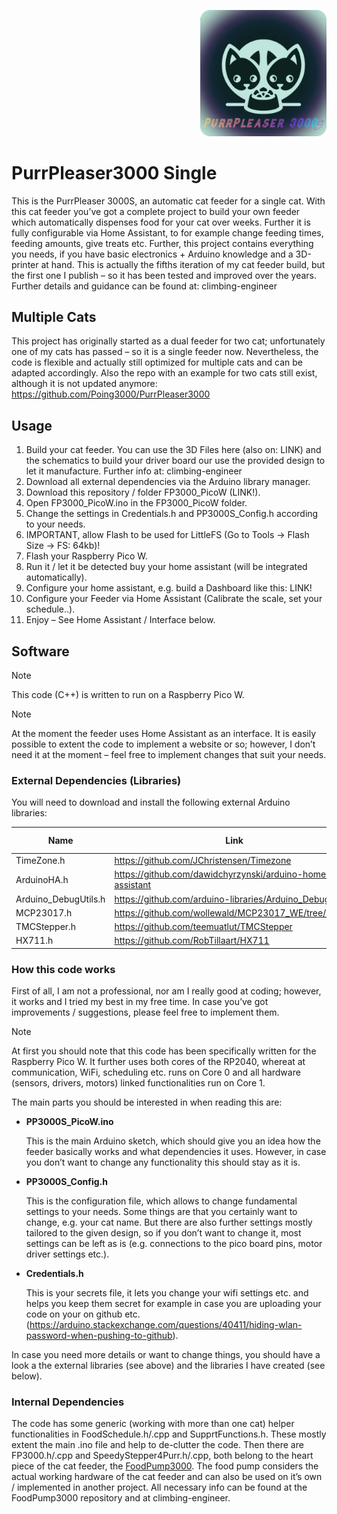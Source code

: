<p align="right">
<img src="Logo/Logo_PurrPleaserS.png" width=40% height=40%>
</p>

# PurrPleaser3000 Single

This is the PurrPleaser 3000S, an automatic cat feeder for a single cat. With this cat feeder you’ve got a complete project to build your own feeder which automatically dispenses food for your cat over weeks. Further it is fully configurable via Home Assistant, to for example change feeding times, feeding amounts, give treats etc. Further, this project contains everything you needs, if you have basic electronics + Arduino knowledge and a 3D-printer at hand. This is actually the fifths iteration of my cat feeder build, but the first one I publish – so it has been tested and improved over the years. 
Further details and guidance can be found at: climbing-engineer


## Multiple Cats

This project has originally started as a dual feeder for two cat; unfortunately one of my cats has passed – so it is a single feeder now. Nevertheless, the code is flexible and actually still optimized for multiple cats and can be adapted accordingly. Also the repo with an example for two cats still exist, although it is not updated anymore: https://github.com/Poing3000/PurrPleaser3000

## Usage

  1. Build your cat feeder. You can use the 3D Files here (also on: LINK) and the schematics to build your driver board our use the provided design to let it manufacture. Further info at: climbing-engineer
  2. Download all external dependencies via the Arduino library manager.
  3. Download this repository  / folder FP3000_PicoW (LINK!).
  4. Open FP3000_PicoW.ino  in the FP3000_PicoW folder.
  5. Change the settings in Credentials.h and PP3000S_Config.h according to your needs.
  6. IMPORTANT,  allow Flash to be used for LittleFS (Go to Tools -> Flash Size -> FS: 64kb)!
  7. Flash your Raspberry Pico W.
  8. Run it / let it be detected buy your home assistant (will be integrated automatically).
  9. Configure your home assistant, e.g. build a Dashboard like this: LINK!
  10. Configure your Feeder via Home Assistant (Calibrate the scale, set your schedule..).
  11. Enjoy – See Home Assistant / Interface below.

## Software

> [!NOTE]
> This code (C++) is written to run on a Raspberry Pico W.

> [!NOTE]
> At the moment the feeder uses Home Assistant as an interface. It is easily possible to extent the code to implement a website or so; however, I don’t need it at the moment – feel free to implement changes that suit your needs.

### External Dependencies (Libraries)
You will need to download and install the following external Arduino libraries:

| Name | Link | Version Tested |
| --- | --- | --- |
| TimeZone.h 	  | https://github.com/JChristensen/Timezone  | 1.2.4 |
| ArduinoHA.h  | https://github.com/dawidchyrzynski/arduino-home-assistant  | 2.1.0 |
| Arduino_DebugUtils.h | https://github.com/arduino-libraries/Arduino_DebugUtils | 1.4.0 |
| MCP23017.h | https://github.com/wollewald/MCP23017_WE/tree/master | 1.6.8 |
| TMCStepper.h | https://github.com/teemuatlut/TMCStepper | 0.7.3 |
| HX711.h | https://github.com/RobTillaart/HX711 | 0.5.2 |

### How this code works

First of all, I am not a professional, nor am I really good at coding; however, it works and I tried my best in my free time. In case you’ve got improvements / suggestions, please feel free to implement them.

> [!NOTE]
> At first you should note that this code has been specifically written for the Raspberry Pico W. It further uses both cores of the RP2040, whereat at communication, WiFi, scheduling etc. runs on Core 0 and all hardware (sensors, drivers, motors) linked functionalities run on Core 1.

The main parts you should be interested in when reading this are:

+ **PP3000S_PicoW.ino** 
    
    This is the main Arduino sketch, which should give you an idea how the feeder basically works and what dependencies it uses. However, in case you don’t want to change any functionality this should stay as it is.


+ **PP3000S_Config.h**

    This is the configuration file, which allows to change fundamental settings to your needs. Some things are that you certainly want to change, e.g. your cat name. But there are also further settings mostly tailored to the given design, so if you don’t want to change it, most settings can be left as is (e.g. connections to the pico board pins, motor driver settings etc.).

+ **Credentials.h**

    This is your secrets file, it lets you change your wifi settings etc. and helps you keep them secret for example in case you are uploading your code on your on github etc. (https://arduino.stackexchange.com/questions/40411/hiding-wlan-password-when-pushing-to-github).

In case you need more details or want to change things, you should have a look a the external libraries (see above) and the libraries I have created (see below).

### Internal Dependencies
The code has some generic (working with more than one cat) helper functionalities in FoodSchedule.h/.cpp and SupprtFunctions.h. These mostly extent the main .ino file and help to de-clutter the code. Then there are FP3000.h/.cpp and SpeedyStepper4Purr.h/.cpp, both belong to the heart piece of the cat feeder, the [FoodPump3000](https://github.com/Poing3000/FoodPump3000).  The food pump considers the actual working hardware of the cat feeder and can also be used on it’s own / implemented in another project. All necessary info can be found at the FoodPump3000 repository and at climbing-engineer.
